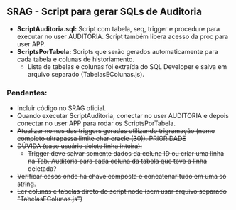 ## SRAG - Script para gerar SQLs de Auditoria

- **ScriptAuditoria.sql:** Script com tabela, seq, trigger e procedure para executar no user AUDITORIA. Script também libera acesso da proc para user APP.
- **ScriptsPorTabela:** Scripts que serão gerados automaticamente para cada tabela e colunas de historiamento.
  -  Lista de tabelas e colunas foi extraída do SQL Developer e salva em arquivo separado (TabelasEColunas.js).

### Pendentes:
- Incluir código no SRAG oficial.
- Quando executar ScriptAuditoria, conectar no user AUDITORIA e depois conectar no user APP para rodar os ScriptsPorTabela.
- ~~Atualizar nomes das triggers geradas utilizando trigramação (nome completo ultrapassa limite char oracle (30)). PRIORIDADE~~
- ~~DÚVIDA (caso usuário delete linha inteira):~~
  - ~~Trigger deve salvar somente dados da coluna ID ou criar uma linha na Tab. Auditoria para cada coluna da tabela que teve a linha deletada?~~
- ~~Verificar casos onde há chave composta e concatenar tudo em uma só string.~~
- ~~Ler colunas e tabelas direto do script node (sem usar arquivo separado "TabelasEColunas.js")~~